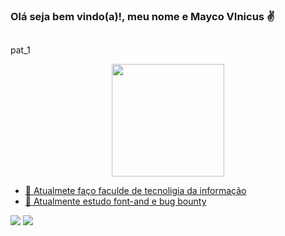 ### Olá seja bem vindo(a)!, meu nome e Mayco VInicus ✌️

 ##
 
 pat_1
 
<div align="center">
  <a href="https://github.com/mayco-vinicius">
  <img height="180em" src="https://github-readme-stats.vercel.app/api?username=mayco-vinicius&show_icons=true&theme=dark&include_all_commits=false&count_private=true"/>
</div>
 
- 🔭 Atualmete faço faculde de tecnoligia da informação
- 🌱 Atualmente estudo font-and e bug bounty

<div>
  <a href="https://www.instagram.com/mayco_vini/" target="_blank"><img src="https://img.shields.io/badge/-Instagram-%23E4405F?style=for-the-badge&logo=instagram&logoColor=white" target="_blank"></a>  
   <a href = "mailto:maycovinicius3@gmail.com"><img src="https://img.shields.io/badge/-Gmail-%23333?style=for-the-badge&logo=gmail&logoColor=white" target="_blank"></a>
</div>

 ##

